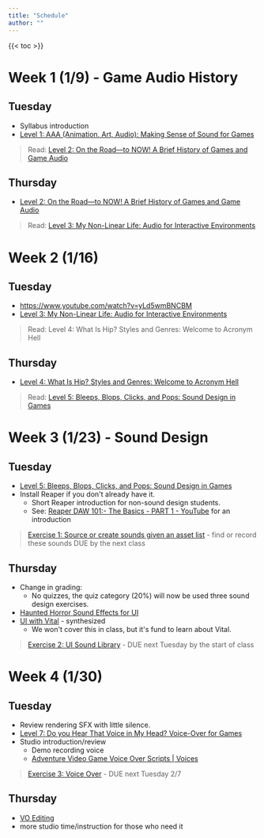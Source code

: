 ```yaml
---
title: "Schedule"
author: ""
---
```


{{< toc >}}

# Week 1 (1/9) - Game Audio History

## Tuesday

- Syllabus introduction
- [Level 1: AAA \(Animation, Art, Audio\): Making Sense of Sound for Games](../lectures/week-1/level-1/)

> Read: [Level 2: On the Road—to NOW! A Brief History of Games and Game Audio](https://learning.oreilly.com/library/view/the-essential-guide/9780415706704/xhtml/Ch02.xhtml)

## Thursday

- [Level 2: On the Road—to NOW! A Brief History of Games and Game Audio](../lectures/week-1/level-2/)

> Read: [Level 3: My Non-Linear Life: Audio for Interactive Environments](https://learning.oreilly.com/library/view/the-essential-guide/9780415706704/xhtml/Ch03.xhtml)

# Week 2 (1/16)

## Tuesday

- https://www.youtube.com/watch?v=yLd5wmBNCBM
- [Level 3: My Non-Linear Life: Audio for Interactive Environments](../lectures/week-2/level-3/)

> Read: Level 4: What Is Hip? Styles and Genres: Welcome to Acronym Hell

## Thursday

- [Level 4: What Is Hip? Styles and Genres: Welcome to Acronym Hell](../lectures/week-2/level-4/)

> Read: [Level 5: Bleeps, Blops, Clicks, and Pops: Sound Design in Games](x-devonthink-item://23D22D35-AF1E-4EE1-ABAE-1BD00AA2D0A6?page=91)

# Week 3 (1/23) - Sound Design

## Tuesday

- [Level 5: Bleeps, Blops, Clicks, and Pops: Sound Design in Games](../lectures/week-3/level-5/)
- Install Reaper if you don't already have it.
  - Short Reaper introduction for non-sound design students.
  - See: [Reaper DAW 101:- The Basics - PART 1 - YouTube](https://www.youtube.com/watch?v=JwDcTPn2dvc) for an introduction

> [Exercise 1: Source or create sounds given an asset list](../assignments/exercises/exercise-1/) - find or record these sounds
> DUE by the next class

## Thursday

- Change in grading:
  - No quizzes, the quiz category (20%) will now be used three sound design exercises.
- [Haunted Horror Sound Effects for UI](../lectures/week-3/ui-effects-horror/)
- [UI with Vital](https://www.youtube.com/watch?v=2h5iOE7Txys) - synthesized
  - We won't cover this in class, but it's fund to learn about Vital.

> [Exercise 2: UI Sound Library](../assignments/exercises/exercise-2/) - DUE next Tuesday by the start of class

# Week 4 (1/30)

## Tuesday

- Review rendering SFX with little silence.
- [Level 7: Do you Hear That Voice in My Head? Voice-Over for Games](../lectures/week-4/level-7/)
- Studio introduction/review
  - Demo recording voice
  - [Adventure Video Game Voice Over Scripts | Voices](https://www.voices.com/blog/adventure-video-game-voice-over-scripts/)

> [Exercise 3: Voice Over](../assignments/exercises/exercise-3/) - DUE next Tuesday 2/7

## Thursday

- [VO Editing](../lectures/week-4/vo-editing/)
- more studio time/instruction for those who need it

<!--
# Week 5 (2/6)

## Tuesday

- Example game scene redesign with sound effects, dialogue, if any, and music
- Using Hyper Light Drifter as an example - [ The Sound of Hyper Light Drifter: Part 1 ](https://www.youtube.com/watch?v=zgM2g2PXRLE&list=PL1v3sC61W4445DvI6GGrPAnzHnK-c9CGH&index=3)
- Also, look over the suggestions from Akash about setting up Reaper for game sound design
- Creature sound design
  - [How to Make Monster Sounds with your Voice](https://youtu.be/7b6D3QQIpX8)
  - [Designing A Monster Roar With Balloons???](https://www.youtube.com/watch?v=SJsQLw1FuRI&t=40s)

> [Project 1: Game Scene Remix](x-devonthink-item://58A0791F-9B45-48B6-9630-ED8C48A69F35) - resound design a short cut scene; DUE Tuesday 2/14
> Sound design requests for the next class?

## Thursday

- [How to create Fire and Ice Magic Sound Effects - Sound Design Workshop with Chase Steele](https://www.youtube.com/watch?v=aedUJ_0o-go&t=654s)

> Read: [Level 6: Compose Yourself! The Art of Composing for Games](x-devonthink-item://23D22D35-AF1E-4EE1-ABAE-1BD00AA2D0A6?page=113)

# Week 6 (2/13) - Composing Music

## Tuesday

- [Level 6: Compose Yourself! The Art of Composing for Games](x-devonthink-item://F5F2DDD5-791D-4E27-9639-9DF470BEA300)
- More details: https://www.youtube.com/c/8bitMusicTheory

> Read: [Level 9: The Early Bird Gets the Worm: Preparing Your Audio](x-devonthink-item://23D22D35-AF1E-4EE1-ABAE-1BD00AA2D0A6?page=159)

## Thursday

- [Chapter 6](x-devonthink-item://1CE9096C-AF5A-4CCC-B134-A5D6A3325C43)
- [Interactive Game Music Basics in Reaper & Wwise - Demo by Carlos Eiene ](https://www.youtube.com/watch?v=wnJH022Z6Mg)
- [(10) Wwise Music Tutorial - Branching and Layering with Transitions - YouTube](https://www.youtube.com/watch?v=9g3H3WaxUM8)
- [Level 9: The Early Bird Gets the Worm: Preparing Your Audio](x-devonthink-item://5EB49E4F-8487-4458-8382-15C35B140260)

> Read: [Level 10: ‘Silly Human…’: How Game Engines Think](x-devonthink-item://23D22D35-AF1E-4EE1-ABAE-1BD00AA2D0A6?page=167)

# Week 7 (2/20) - Audio Implementation

## Tuesday

- [Chapter 9 Quiz](x-devonthink-item://E74F318E-F691-401B-985F-0BA54A71FF52)
- Project 1 due - watch game clips in class
- [Level 10: ‘Silly Human…’: How Game Engines Think](x-devonthink-item://4767377B-0F49-4E80-9448-FE08484FBBB5)

> Read: [Level 8: Meet the Middleman: Understanding Audio Middleware](x-devonthink-item://23D22D35-AF1E-4EE1-ABAE-1BD00AA2D0A6?page=141)

## Thursday

- [Chapter 10 Quiz](x-devonthink-item://FAA6494E-0D1C-4803-AAF4-53E6418F29E2)
- [Level 8: Meet the Middleman: Understanding Audio Middleware](x-devonthink-item://23E390E6-A37E-41DF-AF8F-E0CF272E6491)

> Homework: Download and Install the Unity Hub and Wwise Launcher. Instructions here: [Game Audio with Unity and Wwise Part 1: Intro and Installation](x-devonthink-item://E8912CA4-3E85-4798-B77C-A1EC61126FCC?section=installation). It is VERY important to do this ahead of time. If we all try to download these simultaneously, the network will cry!

# Week 8 (2/27)

## Tuesday

- [Chapter 8 Quiz](x-devonthink-item://8C5472FE-52F8-4855-9A31-A0504FAAA223)
- [Game Audio with Unity and Wwise Part 1: Intro and Installation](x-devonthink-item://E8912CA4-3E85-4798-B77C-A1EC61126FCC)
- [Level 11: Unify My World: Audio in Unity 3D](x-devonthink-item://23D22D35-AF1E-4EE1-ABAE-1BD00AA2D0A6?page=179)

// TODO: take some notes on these videos to better understand what to do for projects

> Go [here](x-devonthink-item://203BCE38-5570-4868-BF4F-ED46C709689F?section=thesoundswewilluse) for instructions to download the sounds we'll use for our project. This collection si quite large, so you must download it before class.
> [Project 2: First Person actions in Wwise](x-devonthink-item://BF92422A-DDC8-462B-8668-4692381000EE) - DUE 3/21, after spring break

## Thursday

- [Part 2: Let there be Sound!](x-devonthink-item://203BCE38-5570-4868-BF4F-ED46C709689F)

# Week 9 (3/6)

## Tuesday

- [Part 3: Position, Attenuation, and Profiling](x-devonthink-item://8D30D068-B166-43D6-9FE6-E3ED19EC86BD)

## Thursday

[(116) Game Audio with Unity and Wwise Part 4: Random Containers, Switches and Basic Scripting - YouTube](https://www.youtube.com/watch?v=UH7OEm_g9Mg&list=PLzlEBXWjqM97U5rHMERc82sTXRBoSB_Fu&index=4)

> Another implementation project will be due at the end of week 12, one game scene including first-person actions, ambiance, etc. Make sure it covers all the elements we learned from the Wagner videos: random containers, switches, states, game states, blend containers, audio buses, mixing, and reverb zones. Use a scene from one of the example games you found.

# Week 10 (3/13)

- Spring Break - No Classes

# Week 11 (3/20)

## Tuesday

- Project 2 DUE

[(116) Game Audio with Unity and Wwise Part 5: Position Types, States, Game Parameters and Blend Containers - YouTube](https://www.youtube.com/watch?v=9HnVMWix0Sw&list=PLzlEBXWjqM97U5rHMERc82sTXRBoSB_Fu&index=5)

## Thursday

[(116) Game Audio with Unity and Wwise Part 6: Audio Buses, Mixing, and Reverb Zones - YouTube](https://www.youtube.com/watch?v=st9YiYqDWV0&list=PLzlEBXWjqM97U5rHMERc82sTXRBoSB_Fu&index=6)

# Week 12 (3/27)

## Tuesday

[(116) Game Audio with Unity and Wwise Part 7: Interactive Music - YouTube](https://www.youtube.com/watch?v=dPWLq48cBOo&list=PLzlEBXWjqM97U5rHMERc82sTXRBoSB_Fu&index=7)

## Thursday

- Project 3 DUE - present projects and play through a build of each project as a class.

# Week 13 (4/3) - Start final

## Tuesday

- Playtest games from the game design student's final projects.
- Give a few options from the more complex example games from other schools if the DSU ones are not finished enough.
- Pick a group of 3-4 and a game you would like to work on.
- Propose a section of the game that includes an appropriate difficulty level.

## Thursday

- Meet to work on projects
- Integrate Wwise and ReaWwise if we haven't already.

# Week 14 (4/10)

## Tuesday

- Meet to work on projects

## Thursday

- Meet to work on projects

# Week 15 (4/17)

## Tuesday

- Meet to work on projects

## Thursday

- Meet to work on projects

# Week 16 (4/24)

> Exam - Thursday, May 4th 1:00 - 3:00 pm -->
